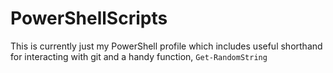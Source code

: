 # PowerShellScripts
This is currently just my PowerShell profile which includes useful shorthand for interacting with git and a handy function, `Get-RandomString`